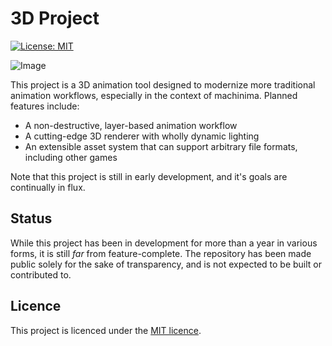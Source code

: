 # 3D Project
[![License: MIT](https://img.shields.io/badge/License-MIT-green.svg)](LICENSE.md)

![Image](https://user-images.githubusercontent.com/5407061/205462622-7f3bde54-b5c8-4cdb-9ea8-cc3b1131bba1.png)

This project is a 3D animation tool designed to modernize more traditional animation workflows, especially in the context of machinima. Planned features include:
- A non-destructive, layer-based animation workflow
- A cutting-edge 3D renderer with wholly dynamic lighting
- An extensible asset system that can support arbitrary file formats, including other games

Note that this project is still in early development, and it's goals are continually in flux.

## Status

While this project has been in development for more than a year in various forms, it is still *far* from feature-complete. The repository has been made public solely for the sake of transparency, and is not expected to be built or contributed to.

## Licence

This project is licenced under the [MIT licence](LICENSE.md).
